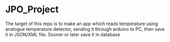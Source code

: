 # JPO_Project
The target of this repo is to make an app which reads temperature using analogue temperature detector, sending it through arduino to PC, then save it in JSON/XML file. Sooner or later save it in database
